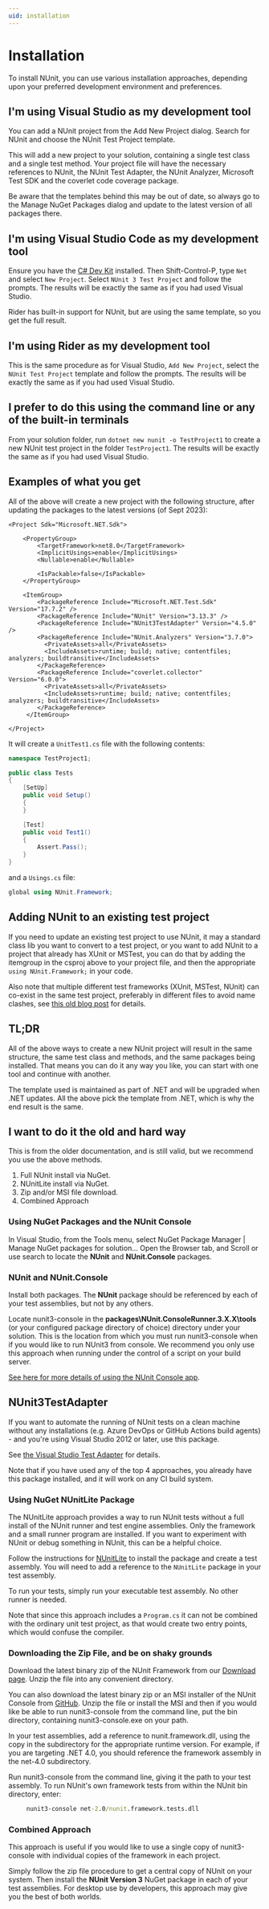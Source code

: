 ```yaml
---
uid: installation
---
```


# Installation

To install NUnit, you can use various installation approaches, depending upon your preferred development environment and preferences.

## I'm using Visual Studio as my development tool

You can add a NUnit project from the Add New Project dialog. Search for NUnit and choose the NUnit Test Project template.

This will add a new project to your solution, containing a single test class and a single test method. Your project file will have the necessary references to NUnit, the NUnit Test Adapter, the NUnit Analyzer, Microsoft Test SDK and the coverlet code coverage package.

Be aware that the templates behind this may be out of date, so always go to the Manage NuGet Packages dialog and update to the latest version of all packages there.

## I'm using Visual Studio Code as my development tool

Ensure you have the [C# Dev Kit](https://code.visualstudio.com/docs/csharp/get-started) installed. Then Shift-Control-P, type `Net` and select `New Project`. Select `NUnit 3 Test Project` and follow the prompts.
The results will be exactly the same as if you had used Visual Studio.

Rider has built-in support for NUnit, but are using the same template, so you get the full result.

## I'm using Rider as my development tool

This is the same procedure as for Visual Studio, `Add New Project`, select the `NUnit Test Project` template and follow the prompts.
The results will be exactly the same as if you had used Visual Studio.

## I prefer to do this using the command line or any of the built-in terminals

From your solution folder, run `dotnet new nunit -o TestProject1` to create a new NUnit test project in the folder `TestProject1`.
The results will be exactly the same as if you had used Visual Studio.

## Examples of what you get

All of the above will create a new project with the following structure, after updating the packages to the latest versions (of Sept 2023):

```csproj
<Project Sdk="Microsoft.NET.Sdk">

    <PropertyGroup>
        <TargetFramework>net8.0</TargetFramework>
        <ImplicitUsings>enable</ImplicitUsings>
        <Nullable>enable</Nullable>

        <IsPackable>false</IsPackable>
    </PropertyGroup>

    <ItemGroup>
        <PackageReference Include="Microsoft.NET.Test.Sdk" Version="17.7.2" />
        <PackageReference Include="NUnit" Version="3.13.3" />
        <PackageReference Include="NUnit3TestAdapter" Version="4.5.0" />
        <PackageReference Include="NUnit.Analyzers" Version="3.7.0">
          <PrivateAssets>all</PrivateAssets>
          <IncludeAssets>runtime; build; native; contentfiles; analyzers; buildtransitive</IncludeAssets>
        </PackageReference>
        <PackageReference Include="coverlet.collector" Version="6.0.0">
          <PrivateAssets>all</PrivateAssets>
          <IncludeAssets>runtime; build; native; contentfiles; analyzers; buildtransitive</IncludeAssets>
        </PackageReference>
     </ItemGroup>

</Project>

```

It will create a `UnitTest1.cs` file with the following contents:

```cs
namespace TestProject1;

public class Tests
{
    [SetUp]
    public void Setup()
    {
    }

    [Test]
    public void Test1()
    {
        Assert.Pass();
    }
}
```

and a `Usings.cs` file:

```cs
global using NUnit.Framework;
```

## Adding NUnit to an existing test project

If you need to update an existing test project to use NUnit, it may a standard class lib you want to convert to a test project, or you want to add NUnit to a project that already has XUnit or MSTest, you can do that by adding the itemgroup in the csproj above to your project file, and then the appropriate `using NUnit.Framework;` in your code.

Also note that multiple different test frameworks (XUnit, MSTest, NUnit) can co-exist in the same test project, preferably in different files to avoid name clashes, see [this old blog post](https://devblogs.microsoft.com/devops/part-2using-traits-with-different-test-frameworks-in-the-unit-test-explorer/) for details.

## TL;DR

All of the above ways to create a new NUnit project will result in the same structure, the same test class and methods, and the same packages being installed. That means you can do it any way you like, you can start with one tool and continue with another.

The template used is maintained as part of .NET and will be upgraded when .NET updates. All the above pick the template from .NET, which is why the end result is the same.

## I want to do it the old and hard way

This is from the older documentation, and is still valid, but we recommend you use the above methods.

1. Full NUnit install via NuGet.
2. NUnitLite install via NuGet.
3. Zip and/or MSI file download.
4. Combined Approach

### Using NuGet Packages and the NUnit Console

In Visual Studio, from the Tools menu, select NuGet Package Manager | Manage NuGet packages for solution...
Open the Browser tab, and Scroll or use search to locate the **NUnit** and **NUnit.Console** packages.

### NUnit and NUnit.Console

Install both packages. The **NUnit** package should be referenced by each of your test assemblies, but not by any others.

Locate nunit3-console in the **packages\NUnit.ConsoleRunner.3.X.X\tools** (or your configured package directory of choice) directory under your solution. This is the location from which you must run nunit3-console when if you would like to run NUnit3 from console.
We recommend you only use this approach when running under the control of a script on your build server.

 [See here for more details of using the NUnit Console app](https://github.com/nunit/nunit-console#readme).

## NUnit3TestAdapter

If you want to automate the running of NUnit tests on a clean machine without any installations (e.g. Azure DevOps or GitHub Actions build agents) - and you're using Visual Studio 2012 or later, use this package.

See [the Visual Studio Test Adapter](xref:vstestadapterinstallation) for details.

Note that if you have used any of the top 4 approaches, you already have this package installed, and it will work on any CI build system.

### Using NuGet NUnitLite Package

The NUnitLite approach provides a way to run NUnit tests without a full install of the NUnit runner and test engine assemblies. Only the framework and a small runner program are installed. If you want to experiment with NUnit or debug something in NUnit, this can be a helpful choice.

Follow the instructions for [NUnitLite](xref:nunitlite) to install the package and create a test assembly. You will need to add a reference to the `NUnitLite` package in your test assembly.

To run your tests, simply run your executable test assembly. No other runner is needed.

Note that since this approach includes a `Program.cs` it can not be combined with the ordinary unit test project, as that would create two entry points, which would confuse the compiler.

### Downloading the Zip File, and be on shaky grounds

Download the latest binary zip of the NUnit Framework from our [Download page](https://nunit.org/download/). Unzip the file into any convenient directory.

You can also download the latest binary zip or an MSI installer of the NUnit Console from [GitHub](https://github.com/nunit/nunit-console/releases). Unzip the file or install the MSI and then if you would like be able to run nunit3-console from the command line, put the bin directory, containing nunit3-console.exe on your path.

In your test assemblies, add a reference to nunit.framework.dll, using the copy in the subdirectory for the appropriate runtime version. For example, if you are targeting .NET 4.0, you should reference the framework assembly in the net-4.0 subdirectory.

Run nunit3-console from the command line, giving it the path to your test assembly. To run NUnit's own framework tests from within the NUnit bin directory, enter:

```cmd
     nunit3-console net-2.0/nunit.framework.tests.dll
```

### Combined Approach

This approach is useful if you would like to use a single copy of nunit3-console with individual copies of the framework in each project.

Simply follow the zip file procedure to get a central copy of NUnit on your system. Then install the **NUnit Version 3** NuGet package in each of your test assemblies. For desktop use by developers, this approach may give you the best of both worlds.

